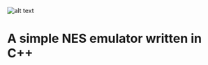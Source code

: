 [logo]: https://github.com/dawid9554/NESgaro/blob/master/logo.png

![alt text][logo]

# **A simple NES emulator written in C++**

